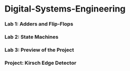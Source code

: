 # Digital-Systems-Engineering

### Lab 1: Adders and Flip-Flops
### Lab 2: State Machines
### Lab 3: Preview of the Project
### Project: Kirsch Edge Detector
